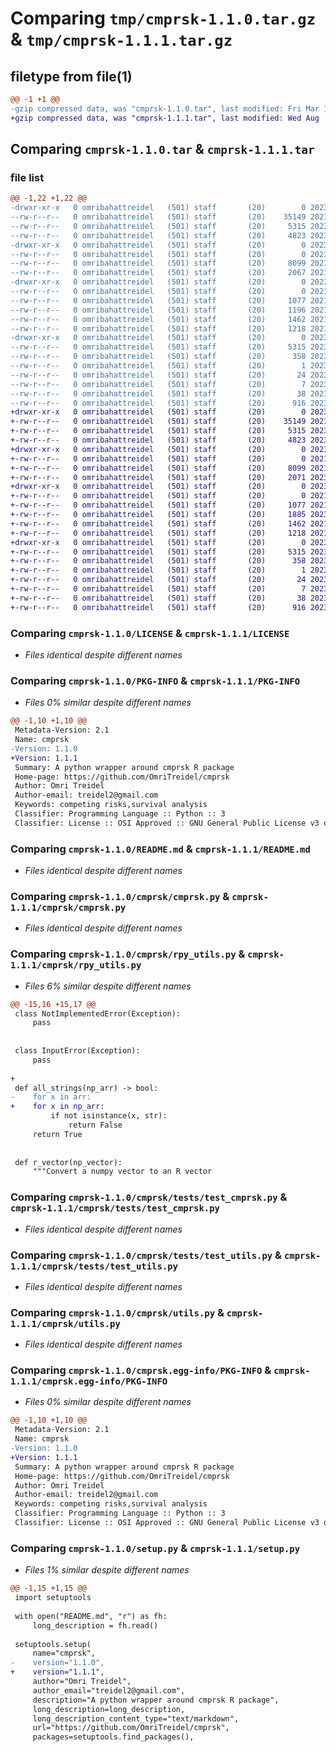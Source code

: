 # Comparing `tmp/cmprsk-1.1.0.tar.gz` & `tmp/cmprsk-1.1.1.tar.gz`

## filetype from file(1)

```diff
@@ -1 +1 @@
-gzip compressed data, was "cmprsk-1.1.0.tar", last modified: Fri Mar 10 01:03:07 2023, max compression
+gzip compressed data, was "cmprsk-1.1.1.tar", last modified: Wed Aug  2 10:37:07 2023, max compression
```

## Comparing `cmprsk-1.1.0.tar` & `cmprsk-1.1.1.tar`

### file list

```diff
@@ -1,22 +1,22 @@
-drwxr-xr-x   0 omribahattreidel   (501) staff       (20)        0 2023-03-10 01:03:07.359624 cmprsk-1.1.0/
--rw-r--r--   0 omribahattreidel   (501) staff       (20)    35149 2021-11-18 08:55:05.000000 cmprsk-1.1.0/LICENSE
--rw-r--r--   0 omribahattreidel   (501) staff       (20)     5315 2023-03-10 01:03:07.359488 cmprsk-1.1.0/PKG-INFO
--rw-r--r--   0 omribahattreidel   (501) staff       (20)     4823 2023-03-10 00:41:58.000000 cmprsk-1.1.0/README.md
-drwxr-xr-x   0 omribahattreidel   (501) staff       (20)        0 2023-03-10 01:03:07.358422 cmprsk-1.1.0/cmprsk/
--rw-r--r--   0 omribahattreidel   (501) staff       (20)        0 2021-11-18 08:55:05.000000 cmprsk-1.1.0/cmprsk/__init__.py
--rw-r--r--   0 omribahattreidel   (501) staff       (20)     8099 2021-12-03 06:13:38.000000 cmprsk-1.1.0/cmprsk/cmprsk.py
--rw-r--r--   0 omribahattreidel   (501) staff       (20)     2067 2023-03-03 04:33:22.000000 cmprsk-1.1.0/cmprsk/rpy_utils.py
-drwxr-xr-x   0 omribahattreidel   (501) staff       (20)        0 2023-03-10 01:03:07.359336 cmprsk-1.1.0/cmprsk/tests/
--rw-r--r--   0 omribahattreidel   (501) staff       (20)        0 2021-11-18 08:55:05.000000 cmprsk-1.1.0/cmprsk/tests/__init__.py
--rw-r--r--   0 omribahattreidel   (501) staff       (20)     1077 2021-11-18 08:55:05.000000 cmprsk-1.1.0/cmprsk/tests/test_cmprsk.py
--rw-r--r--   0 omribahattreidel   (501) staff       (20)     1196 2021-12-03 06:13:38.000000 cmprsk-1.1.0/cmprsk/tests/test_rpy_utils.py
--rw-r--r--   0 omribahattreidel   (501) staff       (20)     1462 2021-11-18 08:55:05.000000 cmprsk-1.1.0/cmprsk/tests/test_utils.py
--rw-r--r--   0 omribahattreidel   (501) staff       (20)     1218 2021-12-03 06:13:38.000000 cmprsk-1.1.0/cmprsk/utils.py
-drwxr-xr-x   0 omribahattreidel   (501) staff       (20)        0 2023-03-10 01:03:07.358924 cmprsk-1.1.0/cmprsk.egg-info/
--rw-r--r--   0 omribahattreidel   (501) staff       (20)     5315 2023-03-10 01:03:07.000000 cmprsk-1.1.0/cmprsk.egg-info/PKG-INFO
--rw-r--r--   0 omribahattreidel   (501) staff       (20)      358 2023-03-10 01:03:07.000000 cmprsk-1.1.0/cmprsk.egg-info/SOURCES.txt
--rw-r--r--   0 omribahattreidel   (501) staff       (20)        1 2023-03-10 01:03:07.000000 cmprsk-1.1.0/cmprsk.egg-info/dependency_links.txt
--rw-r--r--   0 omribahattreidel   (501) staff       (20)       24 2023-03-10 01:03:07.000000 cmprsk-1.1.0/cmprsk.egg-info/requires.txt
--rw-r--r--   0 omribahattreidel   (501) staff       (20)        7 2023-03-10 01:03:07.000000 cmprsk-1.1.0/cmprsk.egg-info/top_level.txt
--rw-r--r--   0 omribahattreidel   (501) staff       (20)       38 2023-03-10 01:03:07.359656 cmprsk-1.1.0/setup.cfg
--rw-r--r--   0 omribahattreidel   (501) staff       (20)      916 2023-03-10 00:52:48.000000 cmprsk-1.1.0/setup.py
+drwxr-xr-x   0 omribahattreidel   (501) staff       (20)        0 2023-08-02 10:37:07.500142 cmprsk-1.1.1/
+-rw-r--r--   0 omribahattreidel   (501) staff       (20)    35149 2021-11-18 08:55:05.000000 cmprsk-1.1.1/LICENSE
+-rw-r--r--   0 omribahattreidel   (501) staff       (20)     5315 2023-08-02 10:37:07.500004 cmprsk-1.1.1/PKG-INFO
+-rw-r--r--   0 omribahattreidel   (501) staff       (20)     4823 2023-03-10 00:41:58.000000 cmprsk-1.1.1/README.md
+drwxr-xr-x   0 omribahattreidel   (501) staff       (20)        0 2023-08-02 10:37:07.498928 cmprsk-1.1.1/cmprsk/
+-rw-r--r--   0 omribahattreidel   (501) staff       (20)        0 2021-11-18 08:55:05.000000 cmprsk-1.1.1/cmprsk/__init__.py
+-rw-r--r--   0 omribahattreidel   (501) staff       (20)     8099 2021-12-03 06:13:38.000000 cmprsk-1.1.1/cmprsk/cmprsk.py
+-rw-r--r--   0 omribahattreidel   (501) staff       (20)     2071 2023-08-02 10:35:20.000000 cmprsk-1.1.1/cmprsk/rpy_utils.py
+drwxr-xr-x   0 omribahattreidel   (501) staff       (20)        0 2023-08-02 10:37:07.499860 cmprsk-1.1.1/cmprsk/tests/
+-rw-r--r--   0 omribahattreidel   (501) staff       (20)        0 2021-11-18 08:55:05.000000 cmprsk-1.1.1/cmprsk/tests/__init__.py
+-rw-r--r--   0 omribahattreidel   (501) staff       (20)     1077 2021-11-18 08:55:05.000000 cmprsk-1.1.1/cmprsk/tests/test_cmprsk.py
+-rw-r--r--   0 omribahattreidel   (501) staff       (20)     1885 2023-08-02 10:35:20.000000 cmprsk-1.1.1/cmprsk/tests/test_rpy_utils.py
+-rw-r--r--   0 omribahattreidel   (501) staff       (20)     1462 2021-11-18 08:55:05.000000 cmprsk-1.1.1/cmprsk/tests/test_utils.py
+-rw-r--r--   0 omribahattreidel   (501) staff       (20)     1218 2021-12-03 06:13:38.000000 cmprsk-1.1.1/cmprsk/utils.py
+drwxr-xr-x   0 omribahattreidel   (501) staff       (20)        0 2023-08-02 10:37:07.499447 cmprsk-1.1.1/cmprsk.egg-info/
+-rw-r--r--   0 omribahattreidel   (501) staff       (20)     5315 2023-08-02 10:37:07.000000 cmprsk-1.1.1/cmprsk.egg-info/PKG-INFO
+-rw-r--r--   0 omribahattreidel   (501) staff       (20)      358 2023-08-02 10:37:07.000000 cmprsk-1.1.1/cmprsk.egg-info/SOURCES.txt
+-rw-r--r--   0 omribahattreidel   (501) staff       (20)        1 2023-08-02 10:37:07.000000 cmprsk-1.1.1/cmprsk.egg-info/dependency_links.txt
+-rw-r--r--   0 omribahattreidel   (501) staff       (20)       24 2023-08-02 10:37:07.000000 cmprsk-1.1.1/cmprsk.egg-info/requires.txt
+-rw-r--r--   0 omribahattreidel   (501) staff       (20)        7 2023-08-02 10:37:07.000000 cmprsk-1.1.1/cmprsk.egg-info/top_level.txt
+-rw-r--r--   0 omribahattreidel   (501) staff       (20)       38 2023-08-02 10:37:07.500177 cmprsk-1.1.1/setup.cfg
+-rw-r--r--   0 omribahattreidel   (501) staff       (20)      916 2023-08-02 10:36:08.000000 cmprsk-1.1.1/setup.py
```

### Comparing `cmprsk-1.1.0/LICENSE` & `cmprsk-1.1.1/LICENSE`

 * *Files identical despite different names*

### Comparing `cmprsk-1.1.0/PKG-INFO` & `cmprsk-1.1.1/PKG-INFO`

 * *Files 0% similar despite different names*

```diff
@@ -1,10 +1,10 @@
 Metadata-Version: 2.1
 Name: cmprsk
-Version: 1.1.0
+Version: 1.1.1
 Summary: A python wrapper around cmprsk R package
 Home-page: https://github.com/OmriTreidel/cmprsk
 Author: Omri Treidel
 Author-email: treidel2@gmail.com
 Keywords: competing risks,survival analysis
 Classifier: Programming Language :: Python :: 3
 Classifier: License :: OSI Approved :: GNU General Public License v3 or later (GPLv3+)
```

### Comparing `cmprsk-1.1.0/README.md` & `cmprsk-1.1.1/README.md`

 * *Files identical despite different names*

### Comparing `cmprsk-1.1.0/cmprsk/cmprsk.py` & `cmprsk-1.1.1/cmprsk/cmprsk.py`

 * *Files identical despite different names*

### Comparing `cmprsk-1.1.0/cmprsk/rpy_utils.py` & `cmprsk-1.1.1/cmprsk/rpy_utils.py`

 * *Files 6% similar despite different names*

```diff
@@ -15,16 +15,17 @@
 class NotImplementedError(Exception):
     pass
 
 
 class InputError(Exception):
     pass
 
+
 def all_strings(np_arr) -> bool:
-    for x in arr:
+    for x in np_arr:
         if not isinstance(x, str):
             return False
     return True
 
 
 def r_vector(np_vector):
     """Convert a numpy vector to an R vector
```

### Comparing `cmprsk-1.1.0/cmprsk/tests/test_cmprsk.py` & `cmprsk-1.1.1/cmprsk/tests/test_cmprsk.py`

 * *Files identical despite different names*

### Comparing `cmprsk-1.1.0/cmprsk/tests/test_utils.py` & `cmprsk-1.1.1/cmprsk/tests/test_utils.py`

 * *Files identical despite different names*

### Comparing `cmprsk-1.1.0/cmprsk/utils.py` & `cmprsk-1.1.1/cmprsk/utils.py`

 * *Files identical despite different names*

### Comparing `cmprsk-1.1.0/cmprsk.egg-info/PKG-INFO` & `cmprsk-1.1.1/cmprsk.egg-info/PKG-INFO`

 * *Files 0% similar despite different names*

```diff
@@ -1,10 +1,10 @@
 Metadata-Version: 2.1
 Name: cmprsk
-Version: 1.1.0
+Version: 1.1.1
 Summary: A python wrapper around cmprsk R package
 Home-page: https://github.com/OmriTreidel/cmprsk
 Author: Omri Treidel
 Author-email: treidel2@gmail.com
 Keywords: competing risks,survival analysis
 Classifier: Programming Language :: Python :: 3
 Classifier: License :: OSI Approved :: GNU General Public License v3 or later (GPLv3+)
```

### Comparing `cmprsk-1.1.0/setup.py` & `cmprsk-1.1.1/setup.py`

 * *Files 1% similar despite different names*

```diff
@@ -1,15 +1,15 @@
 import setuptools
 
 with open("README.md", "r") as fh:
     long_description = fh.read()
 
 setuptools.setup(
     name="cmprsk",
-    version="1.1.0",
+    version="1.1.1",
     author="Omri Treidel",
     author_email="treidel2@gmail.com",
     description="A python wrapper around cmprsk R package",
     long_description=long_description,
     long_description_content_type="text/markdown",
     url="https://github.com/OmriTreidel/cmprsk",
     packages=setuptools.find_packages(),
```

